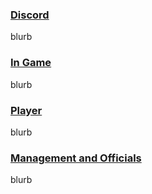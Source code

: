### [Discord](discord.md)
blurb

### [In Game](in-game.md)
blurb

### [Player](player.md)
blurb

### [Management and Officials](#management-and-officials.md)
blurb

